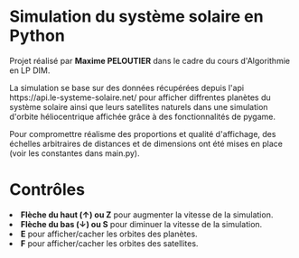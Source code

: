# Simulation du système solaire en Python
<p>
Projet réalisé par <b>Maxime PELOUTIER</b> dans le cadre du cours d'Algorithmie en LP DIM.
</p>
<p>
La simulation se base sur des données récupérées depuis l'api https://api.le-systeme-solaire.net/ pour afficher diffrentes planètes du système solaire ainsi que leurs satellites naturels dans une simulation d'orbite héliocentrique affichée grâce à des fonctionnalités de pygame.
</p>
<p>
Pour compromettre réalisme des proportions et qualité d'affichage, des échelles arbitraires de distances et de dimensions ont été mises en place (voir les constantes dans main.py).
</p>

# Contrôles
<li> <b>Flèche du haut (↑) ou Z</b> pour augmenter la vitesse de la simulation.
<li> <b>Flèche du bas (↓) ou S</b> pour diminuer la vitesse de la simulation.
<li> <b>E</b> pour afficher/cacher les orbites des planètes.
<li> <b>F</b> pour afficher/cacher les orbites des satellites.